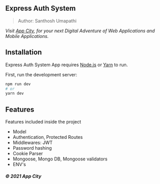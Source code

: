 ## Express Auth System

> Author: Santhosh Umapathi

_Visit [App City](https://app-city.co), for your next Digital Adventure of Web Applications and Mobile Applications._

## Installation

Express Auth System App requires [Node.js](https://nodejs.org/) or [Yarn](https://yarnpkg.com/) to run.

First, run the development server:

```bash
npm run dev
# or
yarn dev
```

## Features

Features included inside the project

- Model
- Authentication, Protected Routes
- Middlewares: JWT
- Password hashing
- Cookie Parser
- Mongoose, Mongo DB, Mongoose validators
- ENV's

##### &copy; 2021 App City
